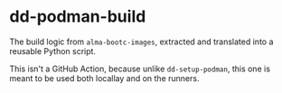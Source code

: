 # dd-podman-build

The build logic from `alma-bootc-images`, extracted and translated into a reusable Python script.

This isn't a GitHub Action, because unlike `dd-setup-podman`, this one is meant to be used both locallay and on the runners.
